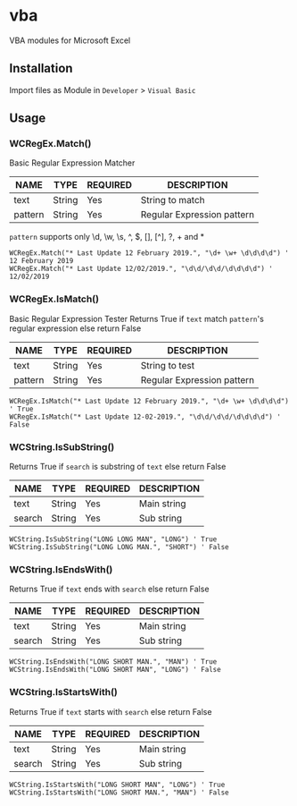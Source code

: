 # vba
VBA modules for Microsoft Excel

## Installation
Import files as Module in `Developer` > `Visual Basic`

## Usage

### WCRegEx.Match()
Basic Regular Expression Matcher

| NAME    | TYPE   | REQUIRED  | DESCRIPTION                |
|---------|--------|-----------|----------------------------|
| text    | String | Yes       | String to match            |
| pattern | String | Yes       | Regular Expression pattern |

`pattern` supports only \d, \w, \s, ^, $, [], [^], ?, + and *

```vba
WCRegEx.Match("* Last Update 12 February 2019.", "\d+ \w+ \d\d\d\d") ' 12 February 2019
WCRegEx.Match("* Last Update 12/02/2019.", "\d\d/\d\d/\d\d\d\d") ' 12/02/2019
```

### WCRegEx.IsMatch()
Basic Regular Expression Tester
Returns True if `text` match `pattern`'s regular expression else return False

| NAME    | TYPE   | REQUIRED  | DESCRIPTION                |
|---------|--------|-----------|----------------------------|
| text    | String | Yes       | String to test             |
| pattern | String | Yes       | Regular Expression pattern |

```vba
WCRegEx.IsMatch("* Last Update 12 February 2019.", "\d+ \w+ \d\d\d\d") ' True
WCRegEx.IsMatch("* Last Update 12-02-2019.", "\d\d/\d\d/\d\d\d\d") ' False
```

### WCString.IsSubString()
Returns True if `search` is substring of `text` else return False

| NAME   | TYPE   | REQUIRED  | DESCRIPTION |
|--------|--------|-----------|-------------|
| text   | String | Yes       | Main string |
| search | String | Yes       | Sub string  |

```vba
WCString.IsSubString("LONG LONG MAN", "LONG") ' True
WCString.IsSubString("LONG LONG MAN.", "SHORT") ' False
```

### WCString.IsEndsWith()
Returns True if `text` ends with `search` else return False

| NAME   | TYPE   | REQUIRED  | DESCRIPTION |
|--------|--------|-----------|-------------|
| text   | String | Yes       | Main string |
| search | String | Yes       | Sub string  |

```vba
WCString.IsEndsWith("LONG SHORT MAN.", "MAN") ' True
WCString.IsEndsWith("LONG SHORT MAN", "LONG") ' False
```


### WCString.IsStartsWith()
Returns True if `text` starts with `search` else return False

| NAME   | TYPE   | REQUIRED  | DESCRIPTION |
|--------|--------|-----------|-------------|
| text   | String | Yes       | Main string |
| search | String | Yes       | Sub string  |

```vba
WCString.IsStartsWith("LONG SHORT MAN", "LONG") ' True
WCString.IsStartsWith("LONG SHORT MAN.", "MAN") ' False
```
